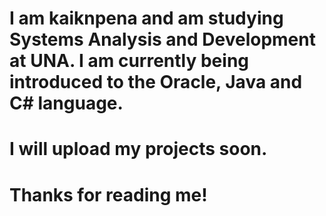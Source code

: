 # I am kaiknpena and am studying Systems Analysis and Development at UNA. I am currently being introduced to the Oracle, Java and C# language.
#
# I will upload my projects soon.
#
# Thanks for reading me!
